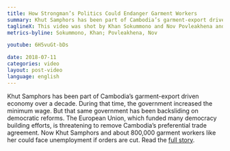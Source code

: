 ```yaml
---
title: How Strongman’s Politics Could Endanger Garment Workers
summary: Khut Samphors has been part of Cambodia’s garment-export driven economy over a decade. During that time, the government increased the minimum wage. But that same government has been backsliding on democratic reforms. The European Union, which funded many democracy building efforts, is threatening to remove Cambodia’s preferential trade agreement. Now Khut Samphors and about 800,000 garment workers like her could face unemployment if orders are cut.  
taglineX: This video was shot by Khan Sokummono and Nov Povleakhena and produced by Say Mony.
metrics-byline: Sokummono, Khan; Povleakhena, Nov

youtube: 6H5vuGt-bDs

date: 2018-07-11
categories: video
layout: post-video
language: english
---
```


Khut Samphors has been part of Cambodia’s garment-export driven economy over a decade. During that time, the government increased the minimum wage. But that same government has been backsliding on democratic reforms. The European Union, which funded many democracy building efforts, is threatening to remove Cambodia’s preferential trade agreement. Now Khut Samphors and about 800,000 garment workers like her could face unemployment if orders are cut. Read the [full story](https://projects.voanews.com/cambodia-election-2018/english/feature/phnom-penh-garment-industry.html).